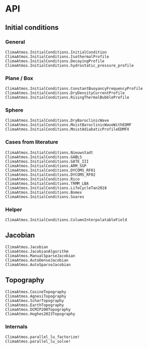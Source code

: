 # API

## Initial conditions

### General

```@docs
ClimaAtmos.InitialConditions.InitialCondition
ClimaAtmos.InitialConditions.IsothermalProfile
ClimaAtmos.InitialConditions.DecayingProfile
ClimaAtmos.InitialConditions.hydrostatic_pressure_profile
```

### Plane / Box

```@docs
ClimaAtmos.InitialConditions.ConstantBuoyancyFrequencyProfile
ClimaAtmos.InitialConditions.DryDensityCurrentProfile
ClimaAtmos.InitialConditions.RisingThermalBubbleProfile
```

### Sphere

```@docs
ClimaAtmos.InitialConditions.DryBaroclinicWave
ClimaAtmos.InitialConditions.MoistBaroclinicWaveWithEDMF
ClimaAtmos.InitialConditions.MoistAdiabaticProfileEDMFX
```

### Cases from literature

```@docs
ClimaAtmos.InitialConditions.Nieuwstadt
ClimaAtmos.InitialConditions.GABLS
ClimaAtmos.InitialConditions.GATE_III
ClimaAtmos.InitialConditions.ARM_SGP
ClimaAtmos.InitialConditions.DYCOMS_RF01
ClimaAtmos.InitialConditions.DYCOMS_RF02
ClimaAtmos.InitialConditions.Rico
ClimaAtmos.InitialConditions.TRMM_LBA
ClimaAtmos.InitialConditions.LifeCycleTan2018
ClimaAtmos.InitialConditions.Bomex
ClimaAtmos.InitialConditions.Soares
```

### Helper

```@docs
ClimaAtmos.InitialConditions.ColumnInterpolatableField
```

## Jacobian

```@docs
ClimaAtmos.Jacobian
ClimaAtmos.JacobianAlgorithm
ClimaAtmos.ManualSparseJacobian
ClimaAtmos.AutoDenseJacobian
ClimaAtmos.AutoSparseJacobian
```

## Topography

```@docs
ClimaAtmos.CosineTopography
ClimaAtmos.AgnesiTopography
ClimaAtmos.ScharTopography
ClimaAtmos.EarthTopography
ClimaAtmos.DCMIP200Topography
ClimaAtmos.Hughes2023Topography
```

### Internals

```@docs
ClimaAtmos.parallel_lu_factorize!
ClimaAtmos.parallel_lu_solve!
```
